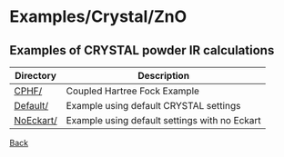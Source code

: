 # Examples/Crystal/ZnO
## Examples of CRYSTAL powder IR calculations

| **Directory**     | **Description**                 |
| ----------------- | ------------------------------- |
| [CPHF/](./CPHF/README.md) | Coupled Hartree Fock Example |
| [Default/](./Default/README.md) | Example using default CRYSTAL settings |
| [NoEckart/](./NoEckart/README.md) | Example using default settings with no Eckart |

[Back](..)
